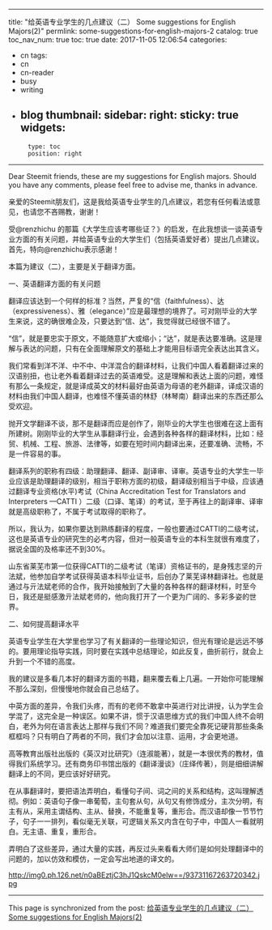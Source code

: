 
---
title: "给英语专业学生的几点建议（二） Some suggestions for English Majors(2)"
permlink: some-suggestions-for-english-majors-2
catalog: true
toc_nav_num: true
toc: true
date: 2017-11-05 12:06:54
categories:
- cn
tags:
- cn
- cn-reader
- busy
- writing
- blog
thumbnail: 
sidebar:
    right:
        sticky: true
widgets:
    -
        type: toc
        position: right
---


Dear Steemit friends, these are my suggestions for English majors. Should you have any comments, please feel free to advise me, thanks in advance.

亲爱的Steemit朋友们，这是我给英语专业学生的几点建议，若您有任何看法或意见，也请您不吝赐教，谢谢！ 

受@renzhichu 的那篇《大学生应该考哪些证？》的启发，在此我想谈一谈英语专业方面的有关问题，并给英语专业的大学生们（包括英语爱好者）提出几点建议。首先，特向@renzhichu表示感谢！

本篇为建议（二），主要是关于翻译方面。

一、英语翻译方面的有关问题

翻译应该达到一个何样的标准？当然，严复的“信（faithfulness）、达（expressiveness）、雅（elegance）”应是最理想的境界了。可对刚毕业的大学生来说，这的确很难企及，只要达到“信、达”，我觉得就已经很不错了。

“信”，就是要忠实于原文，不能随意扩大或缩小；“达”，就是表达要准确。这是理解与表达的问题，只有在全面理解原文的基础上才能用目标语完全表达出其含义。

我们常看到洋不洋、中不中、中洋混合的翻译材料，让我们中国人看着翻译过来的汉语别扭，也让老外看着翻译过去的英语难受。这是理解和表达上面的问题，难怪有那么一条规定，就是译成英文的材料最好由英语为母语的老外翻译，译成汉语的材料由我们中国人翻译，也难怪不懂英语的林舒（林琴南）翻译出来的东西还那么受欢迎。

抛开文学翻译不谈，那不是翻译而应是创作了，刚毕业的大学生也很难在这上面有所建树。刚刚毕业的大学生从事翻译行业，会遇到各种各样的翻译材料，比如：经贸、机械、工程、旅游、法律等，如要在短时间内翻译出来，还要准确、流畅，不是一件容易的事。

翻译系列的职称有四级：助理翻译、翻译、副译审、译审。英语专业的大学生一毕业应该是助理翻译的级别，相当于职称方面的初级，翻译级别相当于中级，应该通过翻译专业资格(水平)考试（China Accreditation Test for Translators and Interpreters —CATTI ）二级（口译、笔译）的考试，至于再往上的副译审、译审就是高级职称了，不属于考试取得的职称了。

所以，我认为，如果你要达到熟练翻译的程度，一般也要通过CATTI的二级考试，这也是英语专业的研究生的必考内容，但对一般英语专业的本科生就很有难度了，据说全国的及格率还不到30%。

山东省莱芜市第一位获得CATTI的二级考试（笔译）资格证书的，是身残志坚的亓法斌，他参加自学考试获得英语本科毕业证书，后创办了莱芜译林翻译社。也就是通过与亓法斌老师的合作，我开始接触到了大量的各种各样的翻译材料，时至今日，我还是挺感激亓法斌老师的，他向我打开了一个更为广阔的、多彩多姿的世界。

二、如何提高翻译水平

英语专业学生在大学里也学习了有关翻译的一些理论知识，但光有理论是远远不够的。要用理论指导实践，同时要在实践中总结理论，如此反复，曲折前行，就会上升到一个不错的高度。

我的建议是多看几本好的翻译方面的书籍，翻来覆去看上几遍。一开始你可能理解不那么深刻，但慢慢地你就会自己总结了。

中英方面的差异，令我们头疼，而有的老师不敢拿中英进行对比讲授，认为学生会学混了，这完全是一种误区。如果不讲，惯于汉语思维方式的我们中国人终不会明白，老外为何在语言表达上那样与我们不同？难道我们要完全靠死记硬背那些条条框框吗？只有明白了两者的不同，我们才会加以注意、运用，才会更地道。

高等教育出版社出版的《英汉对比研究》（连淑能著），就是一本很优秀的教材，值得我们系统学习。还有商务印书馆出版的《翻译漫谈》（庄绎传著），则是细细讲解翻译上的不同，更应该好好研究。

在从事翻译时，要把语法弄明白，看懂句子间、词之间的关系和结构，这叫理解透彻。例如：英语句子像一串葡萄，主句套从句，从句又有修饰成分，主次分明，有主有从，采用主谓结构、主从、替换，不能重复等，重形合。而汉语却像一节节竹子，句子一一排列，看似毫无关联，可逻辑关系又内含在句子中，中国人一看就明白。无主语、重复，重形合。

弄明白了这些差异，通过大量的实践，再反过头来看看大师们是如何处理翻译中的问题的，加以仿效和模仿，一定会写出地道的译文的。

http://img0.ph.126.net/n0aBEztjC3hJ1QskcM0elw==/93731167263720342.jpg

- - -

This page is synchronized from the post: [给英语专业学生的几点建议（二） Some suggestions for English Majors(2)](https://steemit.com/@bring/some-suggestions-for-english-majors-2)
